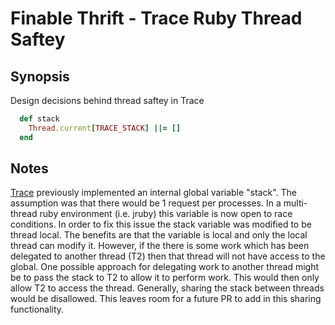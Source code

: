 # Finable Thrift - Trace Ruby Thread Saftey

## Synopsis
Design decisions behind thread saftey in Trace

```ruby
  def stack
    Thread.current[TRACE_STACK] ||= []
  end
```

## Notes
[Trace](https://github.com/jamescway/finagle/blob/safe/finagle-thrift/src/main/ruby/lib/finagle-thrift/trace.rb) previously implemented an internal global variable "stack".  The assumption was that there would be 1 request per processes.  In a multi-thread ruby environment (i.e. jruby) this variable is now open to race conditions.  In order to fix this issue the stack variable was modified to be thread local.  The benefits are that the variable is local and only the local thread can modify it.  However, if the there is some work which has been delegated to another thread (T2) then that thread will not have access to the global.  One possible approach for delegating work to another thread might be to pass the stack to T2 to allow it to perform work.  This would then only allow T2 to access the thread.  Generally, sharing the stack between threads would be disallowed.  This leaves room for a future PR to add in this sharing functionality.
